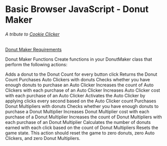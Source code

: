# Basic Browser JavaScript - Donut Maker
###### A tribute to [Cookie Clicker](https://orteil.dashnet.org/cookieclicker/)

[Donut Maker Requirements](https://wecancodeit-materials.netlify.app/exercises/mastery/cookie-click-counter-calamity/)




Donut Maker Functions
Create functions in your DonutMaker class that perform the following actions:

Adds a donut to the Donut Count for every button click
Returns the Donut Count
Purchases Auto Clickers with donuts
Checks whether you have enough donuts to purchase an Auto Clicker
Increases the count of Auto Clickers with each purchase of an Auto Clicker
Increases Auto Clicker cost with each purchase of an Auto Clicker
Activates the Auto Clicker by applying clicks every second based on the Auto Clicker count
Purchases Donut Multipliers with donuts
Checks whether you have enough donuts to purchase a Donut Multiplier
Increases Donut Multiplier cost with each purchase of a Donut Multiplier
Increases the count of Donut Multipliers with each purchase of an Donut Multiplier
Calculates the number of donuts earned with each click based on the count of Donut Multipliers
Resets the game state. This action should reset the game to zero donuts, zero Auto Clickers, and zero Donut Multipliers.